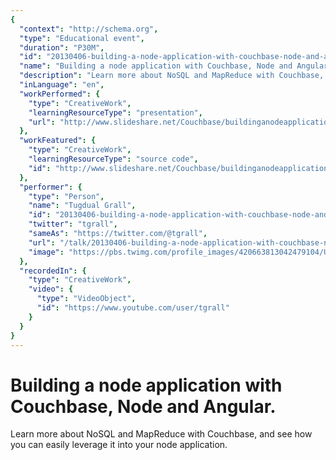 ```yaml
---
{
  "context": "http://schema.org",
  "type": "Educational event",
  "duration": "P30M",
  "id": "20130406-building-a-node-application-with-couchbase-node-and-angular",
  "name": "Building a node application with Couchbase, Node and Angular.",
  "description": "Learn more about NoSQL and MapReduce with Couchbase, and see how you can easily leverage it into your node application.",
  "inLanguage": "en",
  "workPerformed": {
    "type": "CreativeWork",
    "learningResourceType": "presentation",
    "url": "http://www.slideshare.net/Couchbase/buildinganodeapplicationwithcouchbasenodeandangularbarcelonajs/"
  },
  "workFeatured": {
    "type": "CreativeWork",
    "learningResourceType": "source code",
    "id": "http://www.slideshare.net/Couchbase/buildinganodeapplicationwithcouchbasenodeandangularbarcelonajs/"
  },
  "performer": {
    "type": "Person",
    "name": "Tugdual Grall",
    "id": "20130406-building-a-node-application-with-couchbase-node-and-angular",
    "twitter": "tgrall",
    "sameAs": "https://twitter.com/@tgrall",
    "url": "/talk/20130406-building-a-node-application-with-couchbase-node-and-angular.html",
    "image": "https://pbs.twimg.com/profile_images/420663813042479104/UyAEiEiy.jpeg"
  },
  "recordedIn": {
    "type": "CreativeWork",
    "video": {
      "type": "VideoObject",
      "id": "https://www.youtube.com/user/tgrall"
    }
  }
}
---
```

# Building a node application with Couchbase, Node and Angular.

Learn more about NoSQL and MapReduce with Couchbase, and see how you can easily leverage it into your node application.